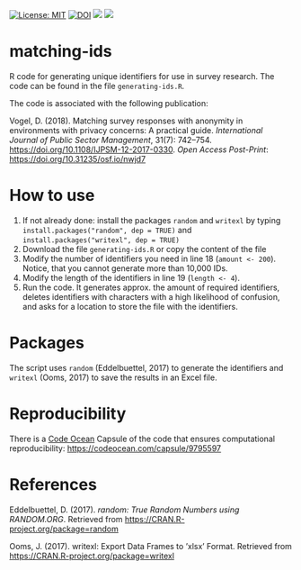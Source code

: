 [![License: MIT](https://img.shields.io/badge/License-MIT-yellow.svg)](https://opensource.org/licenses/MIT) [![DOI](https://zenodo.org/badge/85735930.svg)](https://zenodo.org/badge/latestdoi/85735930) [![](https://img.shields.io/github/release/DominikVogel/matching-ids.svg)](https://github.com/DominikVogel/matching-ids/releases) [![](https://img.shields.io/badge/CodeOcean-Capsule-green.svg)](https://codeocean.com/capsule/9795597)

# matching-ids

R code for generating unique identifiers for use in survey research. The code can be found in the file ``generating-ids.R``. 

The code is associated with the following publication:

Vogel, D. (2018). Matching survey responses with anonymity in environments with privacy concerns: A practical guide. *International Journal of Public Sector Management*, 31(7): 742–754. https://doi.org/10.1108/IJPSM-12-2017-0330. *Open Access Post-Print*: https://doi.org/10.31235/osf.io/nwjd7

# How to use

1. If not already done: install the packages ``random`` and ``writexl`` by typing ``install.packages("random", dep = TRUE)`` and ``install.packages("writexl", dep = TRUE)``
2. Download the file ``generating-ids.R`` or copy the content of the file
3. Modify the number of identifiers you need in line 18 (``amount <- 200``). Notice, that you cannot generate more than 10,000 IDs.
4. Modify the length of the identifiers in line 19 (``length <- 4``).
5. Run the code. It generates approx. the amount of required identifiers, deletes identifiers with characters with a high likelihood of confusion, and asks for a location to store the file with the identifiers.


# Packages

The script uses ``random`` (Eddelbuettel, 2017) to generate the identifiers and ``writexl`` (Ooms, 2017) to save the results in an Excel file.

# Reproducibility

There is a [Code Ocean](https://codeocean.com/) Capsule of the code that ensures computational reproducibility: https://codeocean.com/capsule/9795597

# References

Eddelbuettel, D. (2017). *random: True Random Numbers using RANDOM.ORG*. Retrieved from https://CRAN.R-project.org/package=random

Ooms, J. (2017). writexl: Export Data Frames to ’xlsx’ Format. Retrieved from https://CRAN.R-project.org/package=writexl
